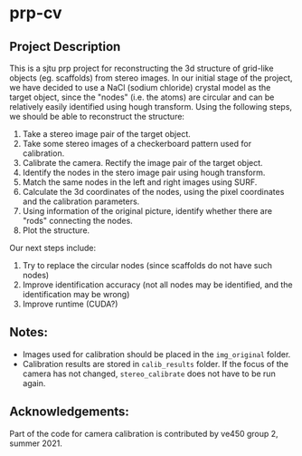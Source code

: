 # prp-cv
## Project Description
This is a sjtu prp project for reconstructing the 3d structure of grid-like objects (eg. scaffolds) from stereo images. In our initial stage of the project, we have decided to use a NaCl (sodium chloride) crystal model as the target object, since the "nodes" (i.e. the atoms) are circular and can be relatively easily identified using hough transform. Using the following steps, we should be able to reconstruct the structure:
1. Take a stereo image pair of the target object.
2. Take some stereo images of a checkerboard pattern used for calibration.
3. Calibrate the camera. Rectify the image pair of the target object.
4. Identify the nodes in the stero image pair using hough transform. 
5. Match the same nodes in the left and right images using SURF.
6. Calculate the 3d coordinates of the nodes, using the pixel coordinates and the calibration parameters.
7. Using information of the original picture, identify whether there are "rods" connecting the nodes.
8. Plot the structure.

Our next steps include:
1. Try to replace the circular nodes (since scaffolds do not have such nodes)
2. Improve identification accuracy (not all nodes may be identified, and the identification may be wrong)
3. Improve runtime (CUDA?)

## Notes:
- Images used for calibration should be placed in the `img_original` folder.
- Calibration results are stored in `calib_results` folder. If the focus of the camera has not changed, `stereo_calibrate` does not have to be run again.

## Acknowledgements:
Part of the code for camera calibration is contributed by ve450 group 2, summer 2021.